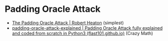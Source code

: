 # Padding Oracle Attack
- [The Padding Oracle Attack | Robert Heaton](https://robertheaton.com/2013/07/29/padding-oracle-attack/) (simplest)
- [padding-oracle-attack-explained | Padding Oracle Attack fully explained and coded from scratch in Python3 (flast101.github.io)](https://flast101.github.io/padding-oracle-attack-explained/) (Crazy Math)